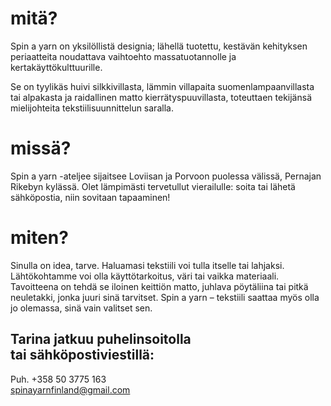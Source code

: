 # mitä?

Spin a yarn on yksilöllistä designia; lähellä tuotettu, kestävän kehityksen periaatteita noudattava vaihtoehto massatuotannolle ja kertakäyttökulttuurille.

Se on tyylikäs huivi silkkivillasta, lämmin villapaita suomenlampaanvillasta tai alpakasta ja raidallinen matto kierrätyspuuvillasta, toteuttaen tekijänsä mielijohteita tekstiilisuunnittelun saralla.

# missä?

Spin a yarn -ateljee sijaitsee Loviisan ja Porvoon puolessa välissä, Pernajan Rikebyn kylässä. Olet lämpimästi tervetullut vierailulle: soita tai lähetä sähköpostia, niin sovitaan tapaaminen!

# miten?

Sinulla on idea, tarve. Haluamasi tekstiili voi tulla itselle tai lahjaksi. Lähtökohtamme voi olla käyttötarkoitus, väri tai vaikka materiaali. Tavoitteena on tehdä se iloinen keittiön matto, juhlava pöytäliina tai pitkä neuletakki, jonka juuri sinä tarvitset. Spin a yarn – tekstiili saattaa myös olla jo olemassa, sinä vain valitset sen.

## Tarina jatkuu puhelinsoitolla <br> tai sähköpostiviestillä:

Puh. +358 50 3775 163<br>
spinayarnfinland@gmail.com
